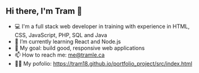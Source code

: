 ## Hi there, I'm Tram 🦄

- 💻 I'm a full stack web developer in training with experience in HTML, CSS, JavaScript, PHP, SQL and Java
- 🌱 I’m currently learning React and Node.js  
- 🎯 My goal: build good, responsive web applications
- 📫 How to reach me: [me@tramle.ca](mailto:me@tramle.ca)
- 👨‍💻 My pofolio: https://tram18.github.io/portfolio_project/src/index.html
